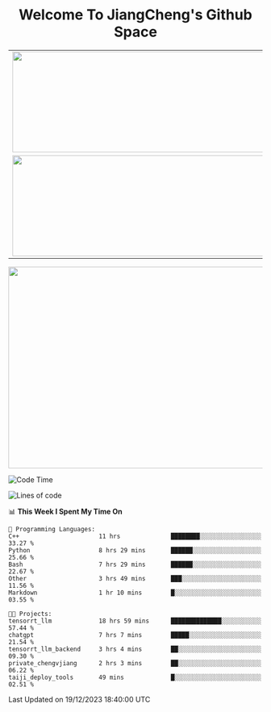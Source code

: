 <h1 align="center">Welcome To JiangCheng's Github Space</h1>

<table align="center" frame="void" rules="none" >
  <tr>
    <td>
      <div align="center"> <img height="200px" width="500px"  src="https://github-readme-stats.vercel.app/api?username=thisjiang&hide_title=true&hide_border=true&layout=compact&show_icons=trueline_height=21&text_color=000&icon_color=000&bg_color=0,ea6161,ffc64d,fffc4d,52fa5a&theme=graywhite" /> </div>
    </td>
    <td>
      <div align="center"> <img height="200px" width="500px" src="https://github-readme-stats.vercel.app/api/top-langs/?username=thisjiang&hide_title=true&hide_border=true&layout=compact&langs_count=6&text_color=000&icon_color=fff&bg_color=0,52fa5a,4dfcff,c64dff&theme=graywhite" /> </div>
    </td>
  </tr>
  <tr>
    <td>
      <div align="center"> <img height="200px" width="500px" src="https://github-readme-streak-stats.herokuapp.com/?user=thisjiang&hide_title=true&hide_border=true&layout=compact&langs_count=6" /> </div>
    </td>
    <td>
      <div align="center"> 
      <a href="https://github.com/" target="_blank"><img style="margin: 10px" src="https://profilinator.rishav.dev/skills-assets/git-scm-icon.svg" alt="Git" height="50" /></a>  
      <a href="https://www.linux.org/" target="_blank"><img style="margin: 10px" src="https://profilinator.rishav.dev/skills-assets/linux-original.svg" alt="Linux" height="50" /></a>  
      <a href="https://www.gnu.org/software/bash/" target="_blank"><img style="margin: 10px" src="https://profilinator.rishav.dev/skills-assets/gnu_bash-icon.svg" alt="Bash" height="50" /></a>  
      </div>
    </td>
  </tr>
</table>

<div align="center"> <img height="400px" width="1000px" src="https://github-readme-activity-graph.cyclic.app/graph?username=thisjiang&theme=react&hide_title=true&hide_border=true&layout=compact&langs_count=6" /> </div></td>

<!--START_SECTION:waka-->
![Code Time](http://img.shields.io/badge/Code%20Time-651%20hrs%206%20mins-blue)

![Lines of code](https://img.shields.io/badge/From%20Hello%20World%20I%27ve%20Written-444.8%20thousand%20lines%20of%20code-blue)

📊 **This Week I Spent My Time On** 

```text
💬 Programming Languages: 
C++                      11 hrs              ████████░░░░░░░░░░░░░░░░░   33.27 % 
Python                   8 hrs 29 mins       ██████░░░░░░░░░░░░░░░░░░░   25.66 % 
Bash                     7 hrs 29 mins       ██████░░░░░░░░░░░░░░░░░░░   22.67 % 
Other                    3 hrs 49 mins       ███░░░░░░░░░░░░░░░░░░░░░░   11.56 % 
Markdown                 1 hr 10 mins        █░░░░░░░░░░░░░░░░░░░░░░░░   03.55 % 

🐱‍💻 Projects: 
tensorrt_llm             18 hrs 59 mins      ██████████████░░░░░░░░░░░   57.44 % 
chatgpt                  7 hrs 7 mins        █████░░░░░░░░░░░░░░░░░░░░   21.54 % 
tensorrt_llm_backend     3 hrs 4 mins        ██░░░░░░░░░░░░░░░░░░░░░░░   09.30 % 
private_chengvjiang      2 hrs 3 mins        ██░░░░░░░░░░░░░░░░░░░░░░░   06.22 % 
taiji_deploy_tools       49 mins             █░░░░░░░░░░░░░░░░░░░░░░░░   02.51 % 
```


 Last Updated on 19/12/2023 18:40:00 UTC
<!--END_SECTION:waka-->
